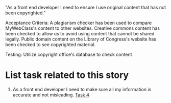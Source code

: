 "As a front end developer I need to ensure I use original content that has not been copyrighted."


Acceptance Criteria:
A plagiarism checker has been used to compare MyWebClass's content to other websites.
Creative commons content has been checked to allow us to avoid using content that cannot be shared legally.
Public domain content on the Library of Congress's website has been checked to see copyrighted material.

Testing: Utilize copyright office's database to check content


# List task related to this story
1. As a front end developer I need to make sure all my information is accurate and not misleading. [Task 4](https://github.com/bsibanda3/mywebclass-agile-docs/blob/main/documentation/theme_1/initiatives/Epics/Stories/Tasks/LegalTask4.md)

